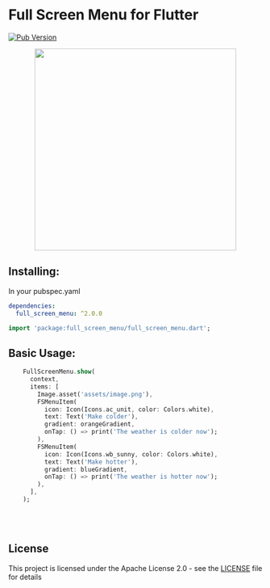 # Full Screen Menu for Flutter

[![Pub Version](https://img.shields.io/pub/v/full_screen_menu?color=blueviolet)](https://pub.dev/packages/full_screen_menu)

<p align="center">
  <img src="https://raw.githubusercontent.com/yako-dev/flutter-full-screen-menu/master/assets/full_screen_menu_logo.png" height="400px">
</p>


## Installing:
In your pubspec.yaml
```yaml
dependencies:
  full_screen_menu: ^2.0.0
```
```dart
import 'package:full_screen_menu/full_screen_menu.dart';
```


## Basic Usage:
```dart
    FullScreenMenu.show(
      context,
      items: [
        Image.asset('assets/image.png'),
        FSMenuItem(
          icon: Icon(Icons.ac_unit, color: Colors.white),
          text: Text('Make colder'),
          gradient: orangeGradient,
          onTap: () => print('The weather is colder now');
        ),
        FSMenuItem(
          icon: Icon(Icons.wb_sunny, color: Colors.white),
          text: Text('Make hotter'),
          gradient: blueGradient,
          onTap: () => print('The weather is hotter now');
        ),
      ],
    );
```
<br>
<br>


## License
This project is licensed under the Apache License 2.0 - see the [LICENSE](LICENSE) file for details
